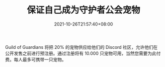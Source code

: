 ﻿---
title: "保证自己成为守护者公会宠物"
date: 2021-10-26T21:57:40+08:00
lastmod: 2021-10-26T16:45:40+08:00
draft: false
authors: ["Lillian"]
description: "Guild of Guardians 将把 20% 的宠物供应给他们的 Discord 社区，允许他们在公开发售之前进行预注册。通过注册将有 10.000 只宠物可用，当然您需要为此付费。每人最多可携带一只宠物。"
featuredImage: "guarantee-yourself-a-guild-of-guardians-pet.png"
tags: ["Virtual World","虚拟世界","Play to Earn"]
categories: ["news"]
news: ["虚拟世界"]
weight: 
lightgallery: true
pinned: false
recommend: false
recommend1: false
---

Guild of Guardians 将把 20% 的宠物供应给他们的 Discord 社区，允许他们在公开发售之前进行预注册。通过注册将有 10.000 只宠物可用，当然您需要为此付费。每人最多可携带一只宠物。

<!--more-->

